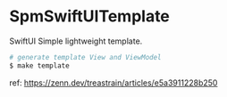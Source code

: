 # SpmSwiftUITemplate

SwiftUI Simple lightweight template.


```sh
# generate template View and ViewModel
$ make template
```

ref: https://zenn.dev/treastrain/articles/e5a3911228b250
